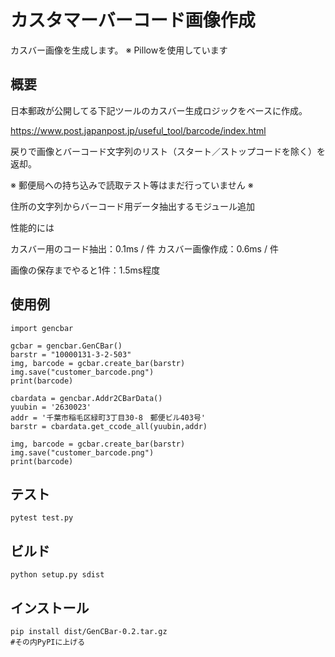 # カスタマーバーコード画像作成

カスバー画像を生成します。
※ Pillowを使用しています

## 概要

日本郵政が公開してる下記ツールのカスバー生成ロジックをベースに作成。

https://www.post.japanpost.jp/useful_tool/barcode/index.html

戻りで画像とバーコード文字列のリスト（スタート／ストップコードを除く）を返却。

※ 郵便局への持ち込みで読取テスト等はまだ行っていません ※

住所の文字列からバーコード用データ抽出するモジュール追加

性能的には

カスバー用のコード抽出：0.1ms / 件
カスバー画像作成：0.6ms / 件

画像の保存までやると1件：1.5ms程度


## 使用例

```
import gencbar

gcbar = gencbar.GenCBar()
barstr = "10000131-3-2-503"
img, barcode = gcbar.create_bar(barstr)
img.save("customer_barcode.png")
print(barcode)

cbardata = gencbar.Addr2CBarData()
yuubin = '2630023'
addr = '千葉市稲毛区緑町3丁目30-8　郵便ビル403号'
barstr = cbardata.get_ccode_all(yuubin,addr)

img, barcode = gcbar.create_bar(barstr)
img.save("customer_barcode.png")
print(barcode)
```


## テスト

```
pytest test.py
```


## ビルド

```
python setup.py sdist
```



## インストール

```
pip install dist/GenCBar-0.2.tar.gz
#その内PyPIに上げる
```




